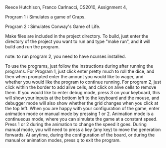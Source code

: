Reece Hutchison,
Franco Carlnacci,
CS2010,
Assignment 4,

Program 1 : 
    Simulates a game of Craps. 

Program 2 : 
    Simulates Conway's Game of Life.

Make files are included in the project directory.
To build, just enter the directory of the project
you want to run and type "make run", and it will 
build and run the program.

note: to run program 2, you need to have ncurses 
installed. 

To use the programs, just follow the instructions
during after running the programs. For Program 1, 
just click enter pretty much to roll the dice, and 
then when prompted enter the amount you would like 
to wager, and whether you would like the program
to continue running. For program 2, just click within 
the border to add alive cells, and click on alive cells
to remove them. If you would like to enter debug mode, 
press 3 on your keyboard, this will show your inputs 
at the bottom left to the keyboard and the mouse, and
debugger mode will also show whether the grid changes 
when you click at the top left. When you are happy with 
your configuration of the game, enter animation mode or 
manual mode by pressing 1 or 2. Animation mode is 
a continueous mode, where you can simulate the game
at a constant speed. Press 1 or 2 during the animation
to change the speed it goes. During manual mode, you will
need to press a key (any key) to move the generation 
forwards. At anytime, during the configuration of the board, 
or during the manual or animation modes, press q to exit the
program. 
